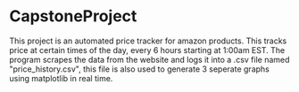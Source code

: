 # CapstoneProject

This project is an automated price tracker for amazon products. This tracks price at certain times of the day, every 6 hours starting at 1:00am EST. The program scrapes the data from the website and logs it into a .csv file named "price_history.csv", this file is also used to generate 3 seperate graphs using matplotlib in real time. 